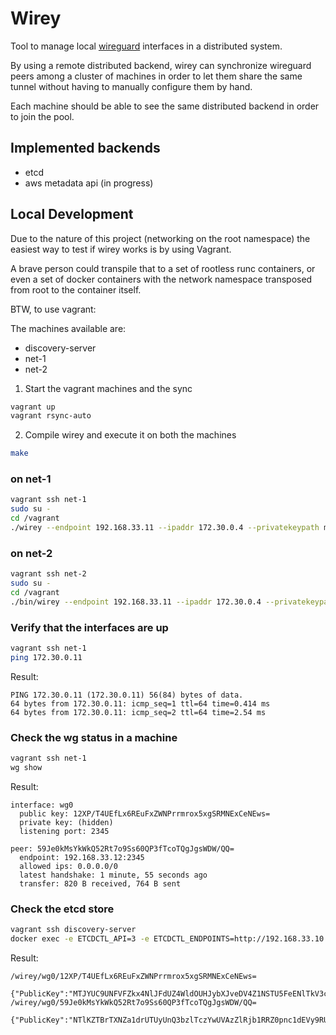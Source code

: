 # Wirey

Tool to manage local [wireguard](https://www.wireguard.com/) interfaces in a distributed system.

By using a remote distributed backend, wirey can synchronize wireguard peers among a cluster of machines
in order to let them share the same tunnel without having to manually configure them by hand.

Each machine should be able to see the same distributed backend in order to join the pool.

## Implemented backends

- etcd
- aws metadata api (in progress)


## Local Development

Due to the nature of this project (networking on the root namespace) the easiest way to test if wirey works is by using Vagrant.

A brave person could transpile that to a set of rootless runc containers, or even a set of docker containers with the network namespace transposed from root to the container itself.

BTW, to use vagrant:

The machines available are:

- discovery-server
- net-1
- net-2

1. Start the vagrant machines and the sync

```bash
vagrant up
vagrant rsync-auto
```

2. Compile wirey and execute it on both the machines

```bash
make
```

### on net-1

```bash
vagrant ssh net-1
sudo su -
cd /vagrant
./wirey --endpoint 192.168.33.11 --ipaddr 172.30.0.4 --privatekeypath my.key --etcd 192.168.33.10:2379
```

### on net-2

```bash
vagrant ssh net-2
sudo su -
cd /vagrant
./bin/wirey --endpoint 192.168.33.11 --ipaddr 172.30.0.4 --privatekeypath my.key --etcd 192.168.33.11:2379
```


### Verify that the interfaces are up

```bash
vagrant ssh net-1
ping 172.30.0.11
```

Result:
```
PING 172.30.0.11 (172.30.0.11) 56(84) bytes of data.
64 bytes from 172.30.0.11: icmp_seq=1 ttl=64 time=0.414 ms
64 bytes from 172.30.0.11: icmp_seq=2 ttl=64 time=2.54 ms
```

### Check the wg status in a machine

```bash
vagrant ssh net-1
wg show
```

Result:
```
interface: wg0
  public key: 12XP/T4UEfLx6REuFxZWNPrrmrox5xgSRMNExCeNEws=
  private key: (hidden)
  listening port: 2345

peer: 59Je0kMsYkWkQ52Rt7o9Ss60QP3fTcoTQgJgsWDW/QQ=
  endpoint: 192.168.33.12:2345
  allowed ips: 0.0.0.0/0
  latest handshake: 1 minute, 55 seconds ago
  transfer: 820 B received, 764 B sent
```


### Check the etcd store

```bash
vagrant ssh discovery-server
docker exec -e ETCDCTL_API=3 -e ETCDCTL_ENDPOINTS=http://192.168.33.10:2379  -ti etcd etcdctl get --prefix=true /wirey
```

Result:
```
/wirey/wg0/12XP/T4UEfLx6REuFxZWNPrrmrox5xgSRMNExCeNEws=

{"PublicKey":"MTJYUC9UNFVFZkx4NlJFdUZ4WldOUHJybXJveDV4Z1NSTU5FeENlTkV3cz0K","Endpoint":"192.168.33.11:2345","IP":"172.30.0.4"}
/wirey/wg0/59Je0kMsYkWkQ52Rt7o9Ss60QP3fTcoTQgJgsWDW/QQ=

{"PublicKey":"NTlKZTBrTXNZa1drUTUyUnQ3bzlTczYwUVAzZlRjb1RRZ0pnc1dEVy9RUT0K","Endpoint":"192.168.33.12:2345","IP":"172.30.0.11"}
```
